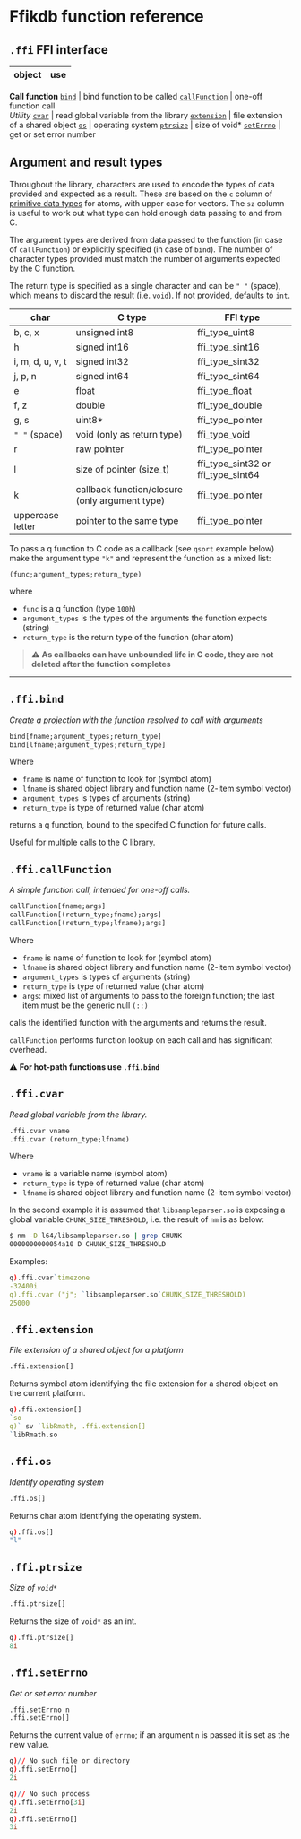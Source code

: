 # Ffikdb function reference


## `.ffi` **FFI interface**

object | use
-------|----
**Call function**
[`bind`](#ffibind) | bind function to be called
[`callFunction`](#fficallfunction) | one-off function call
<br>*Utility*
[`cvar`](#fficvar)      |      read global variable from the library
[`extension`](#ffiextension)  |     file extension of a shared object
[`os`](#ffios)             | operating system
[`ptrsize`](#ptrsize)       |  size of void*
[`setErrno`](#ffiseterrno)   |     get or set error number

## Argument and result types

Throughout the library, characters are used to encode the types of data provided and expected as a result. These are based on the `c` column of [primitive data types](https://code.kx.com/basics/datatypes.md#primitive-datargument_types) for atoms, with upper case for vectors. The `sz` column is useful to work out what type can hold enough data passing to and from C.

The argument types are derived from data passed to the function (in case of `callFunction`) or explicitly specified (in case of `bind`). The number of character types provided must match the number of arguments expected by the C function.

The return type is specified as a single character and can be `" "` (space), which means to discard the result (i.e. `void`). If not provided, defaults to `int`.

char             | C type                                         | FFI type
-----------------| -----------------------------------------------|------------------------------------
b, c, x          | unsigned int8                                  | ffi_type_uint8
h                | signed int16                                   | ffi_type_sint16
i, m, d, u, v, t | signed int32                                   | ffi_type_sint32
j, p, n          | signed int64                                   | ffi_type_sint64
e                | float                                          | ffi_type_float
f, z             | double                                         | ffi_type_double
g, s             | uint8*                                         | ffi_type_pointer
`" "` (space)    | void (only as return type)                     | ffi_type_void
r                | raw pointer                                    | ffi_type_pointer
l                | size of pointer (size_t)                       | ffi_type_sint32 or ffi_type_sint64
k                | callback function/closure (only argument type) | ffi_type_pointer
uppercase letter | pointer to the same type                       | ffi_type_pointer

To pass a q function to C code as a callback (see `qsort` example below) make the argument type `"k"` and represent the function as a mixed list:

    (func;argument_types;return_type)

where 

-   `func` is a q function (type `100h`)
-   `argument_types` is the types of the arguments the function expects (string)
-   `return_type` is the return type of the function (char atom)

> :warning: **As callbacks can have unbounded life in C code, they are not deleted after the function completes**

---


## `.ffi.bind`

_Create a projection with the function resolved to call with arguments_

```txt
bind[fname;argument_types;return_type]
bind[lfname;argument_types;return_type]
```

Where

-   `fname` is name of function to look for (symbol atom)
-   `lfname` is shared object library and function name (2-item symbol vector)
-   `argument_types` is types of arguments (string)
-   `return_type` is type of returned value (char atom)

returns a q function, bound to the specifed C function for future calls. 

Useful for multiple calls to the C library.


## `.ffi.callFunction`

_A simple function call, intended for one-off calls._

```txt
callFunction[fname;args]
callFunction[(return_type;fname);args]
callFunction[(return_type;lfname);args]
```

Where

-   `fname` is name of function to look for (symbol atom)
-   `lfname` is shared object library and function name (2-item symbol vector)
-   `argument_types` is types of arguments (string)
-   `return_type` is type of returned value (char atom)
-   `args`: mixed list of arguments to pass to the foreign function; the last item must be the generic null `(::)`

calls the identified function with the arguments and returns the result.

`callFunction` performs function lookup on each call and has significant overhead. 

:warning: **For hot-path functions use `.ffi.bind`**



## `.ffi.cvar`

_Read global variable from the library._

```txt
.ffi.cvar vname
.ffi.cvar (return_type;lfname)
```

Where

-   `vname` is a variable name (symbol atom)
-   `return_type` is type of returned value (char atom)
-   `lfname` is shared object library and function name (2-item symbol vector)

In the second example it is assumed that `libsampleparser.so` is exposing a global variable `CHUNK_SIZE_THRESHOLD`, i.e. the result of `nm` is as below:

```bash
$ nm -D l64/libsampleparser.so | grep CHUNK
0000000000054a10 D CHUNK_SIZE_THRESHOLD
```

Examples:

```q
q).ffi.cvar`timezone
-32400i
q).ffi.cvar ("j"; `libsampleparser.so`CHUNK_SIZE_THRESHOLD)
25000
```


## `.ffi.extension`

_File extension of a shared object for a platform_

```txt
.ffi.extension[]
```

Returns symbol atom identifying the file extension for a shared object on the current platform. 

```q
q).ffi.extension[]
`so
q)` sv `libRmath, .ffi.extension[]
`libRmath.so
```


## `.ffi.os`

_Identify operating system_

```txt
.ffi.os[]
```

Returns char atom identifying the operating system. 

```q
q).ffi.os[]
"l"
```


## `.ffi.ptrsize`

_Size of `void*`_

```txt
.ffi.ptrsize[]
```

Returns the size of `void*` as an int.

```q
q).ffi.ptrsize[]
8i
```


## `.ffi.setErrno`

_Get or set error number_

```txt
.ffi.setErrno n
.ffi.setErrno[]
```

Returns the current value of `errno`; if an argument `n` is passed it is set as the new value.

```q
q)// No such file or directory
q).ffi.setErrno[]
2i

q)// No such process
q).ffi.setErrno[3i]
2i
q).ffi.setErrno[]
3i
```



